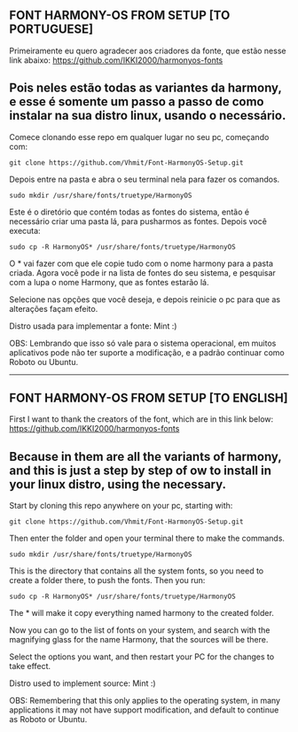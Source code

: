 ## FONT HARMONY-OS FROM SETUP [TO PORTUGUESE]

Primeiramente eu quero agradecer aos criadores da fonte, que estão nesse link abaixo:
https://github.com/IKKI2000/harmonyos-fonts

Pois neles estão todas as variantes da harmony, e esse é somente um passo a passo de
como instalar na sua distro linux, usando o necessário.
------------------------------------------------------------------------------------

Comece clonando esse repo em qualquer lugar no seu pc, começando com:
```
git clone https://github.com/Vhmit/Font-HarmonyOS-Setup.git
```

Depois entre na pasta e abra o seu terminal nela para fazer os comandos.
```
sudo mkdir /usr/share/fonts/truetype/HarmonyOS
```

Este é o diretório que contém todas as fontes do sistema, então é necessário criar uma 
pasta lá, para pusharmos as fontes. Depois você executa:
```
sudo cp -R HarmonyOS* /usr/share/fonts/truetype/HarmonyOS
```

O * vai fazer com que ele copie tudo com o nome harmony para a pasta criada.
Agora você pode ir na lista de fontes do seu sistema, e pesquisar com a lupa o nome
Harmony, que as fontes estarão lá.

Selecione nas opções que você deseja, e depois reinicie o pc para que as alterações façam efeito.

Distro usada para implementar a fonte: Mint :)

OBS: Lembrando que isso só vale para o sistema operacional, em muitos aplicativos pode não ter
suporte a modificação, e a padrão continuar como Roboto ou Ubuntu.

----------------------------------------------------------------------------------------------
## FONT HARMONY-OS FROM SETUP [TO ENGLISH]

First I want to thank the creators of the font, which are in this link below:
https://github.com/IKKI2000/harmonyos-fonts

Because in them are all the variants of harmony, and this is just a step by 
step of ow to install in your linux distro, using the necessary.
---------------------------------------------------------------------------

Start by cloning this repo anywhere on your pc, starting with:
```
git clone https://github.com/Vhmit/Font-HarmonyOS-Setup.git
```
Then enter the folder and open your terminal there to make the commands.
```
sudo mkdir /usr/share/fonts/truetype/HarmonyOS
```

This is the directory that contains all the system fonts, so you need to 
create a folder there, to push the fonts. Then you run:
```
sudo cp -R HarmonyOS* /usr/share/fonts/truetype/HarmonyOS
```
The * will make it copy everything named harmony to the created folder.

Now you can go to the list of fonts on your system, and search with the 
magnifying glass for the name Harmony, that the sources will be there.

Select the options you want, and then restart your PC for the changes 
to take effect.

Distro used to implement source: Mint :)

OBS: Remembering that this only applies to the operating system, in many 
applications it may not have support modification, and default to continue 
as Roboto or Ubuntu.
